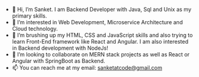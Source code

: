- 👋 Hi, I’m Sanket. I am Backend Developer with Java, Sql and Unix as my primary skills. 
- 👀 I’m interested in Web Development, Microservice Architecture and Cloud technology.
- 🌱 I’m brushing up my HTML, CSS and JavaScript skills and also trying to learn Front-End framework like React and Angular. I am also interested in Backend development with NodeJs!
- 💞️ I’m looking to collaborate on MERN stack projects as well as React or Angular with SpringBoot as Backend.
- 📫 You can reach me at my email: sanketatcode@gmail.com

<!---
codingsanket/codingsanket is a ✨ special ✨ repository because its `README.md` (this file) appears on your GitHub profile.
You can click the Preview link to take a look at your changes.
--->
